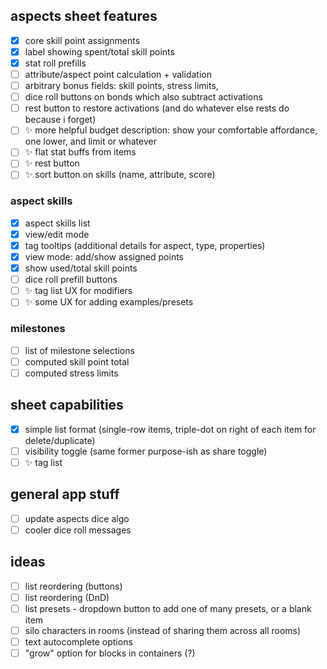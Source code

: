 ## aspects sheet features

- [x] core skill point assignments
- [x] label showing spent/total skill points
- [x] stat roll prefills
- [ ] attribute/aspect point calculation + validation
- [ ] arbitrary bonus fields: skill points, stress limits,
- [ ] dice roll buttons on bonds which also subtract activations
- [ ] rest button to restore activations (and do whatever else rests do because i forget)
- [ ] ✨ more helpful budget description: show your comfortable affordance, one lower, and limit or whatever
- [ ] ✨ flat stat buffs from items
- [ ] ✨ rest button
- [ ] ✨ sort button on skills (name, attribute, score)

### aspect skills

- [x] aspect skills list
- [x] view/edit mode
- [x] tag tooltips (additional details for aspect, type, properties)
- [x] view mode: add/show assigned points
- [x] show used/total skill points
- [ ] dice roll prefill buttons
- [ ] ✨ tag list UX for modifiers
- [ ] ✨ some UX for adding examples/presets

### milestones

- [ ] list of milestone selections
- [ ] computed skill point total
- [ ] computed stress limits

## sheet capabilities

- [x] simple list format (single-row items, triple-dot on right of each item for delete/duplicate)
- [ ] visibility toggle (same former purpose-ish as share toggle)
- [ ] ✨ tag list

## general app stuff

- [ ] update aspects dice algo
- [ ] cooler dice roll messages

## ideas

- [ ] list reordering (buttons)
- [ ] list reordering (DnD)
- [ ] list presets - dropdown button to add one of many presets, or a blank item
- [ ] silo characters in rooms (instead of sharing them across all rooms)
- [ ] text autocomplete options
- [ ] "grow" option for blocks in containers (?)
